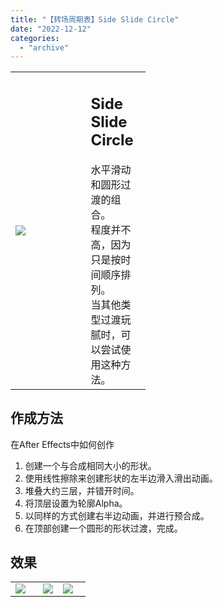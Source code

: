 ```yaml
---
title: "【转场周期表】Side Slide Circle"
date: "2022-12-12"
categories: 
  - "archive"
---
```


<table style="width: 42.7765%;"><tbody><tr><td style="width: 55.8827%;"><img src="https://mir.yuelili.com/2022/12/247a4a46f8fde65c8fbe9900b19ca165.gif"></td><td style="width: 59.1105%;"><h2 class="title_title__ceXO0">Side Slide Circle</h2>水平滑动和圆形过渡的组合。<div></div>程度并不高，因为只是按时间顺序排列。<div></div>当其他类型过渡玩腻时，可以尝试使用这种方法。</td></tr></tbody></table>

## 作成方法

在After Effects中如何创作

1. 创建一个与合成相同大小的形状。
2. 使用线性擦除来创建形状的左半边滑入滑出动画。
3. 堆叠大约三层，并错开时间。
4. 将顶层设置为轮廓Alpha。
5. 以同样的方式创建右半边动画，并进行预合成。
6. 在顶部创建一个圆形的形状过渡，完成。

## 效果

<table style="border-collapse: collapse; width: 23.7687%;"><tbody><tr><td style="width: 153px;"><img src="https://mir.yuelili.com/2022/12/0fd612976cb62ab51ec2ffe2673465bd.gif"></td><td style="width: 19px;"><img src="https://mir.yuelili.com/user/AE/mg/foxcodex/tri.png"></td><td style="width: 153px;"><img src="https://mir.yuelili.com/2022/12/bedf03c92cdb335ad0ab534e96dbd101.gif"></td></tr></tbody></table>
